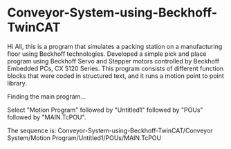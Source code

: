 # Conveyor-System-using-Beckhoff-TwinCAT
Hi All, this is a program that simulates a packing station on a manufacturing floor using Beckhoff technologies.
Developed a simple pick and place program using Beckhoff Servo and Stepper motors controlled by Beckhoff Embedded PCs, CX 5120 Series.
This program consists of different function blocks that were coded in structured text, and it runs a motion point to point library. 

Finding the main program...

Select "Motion Program" followed by "Untitled1" followed by "POUs" followed by "MAIN.TcPOU".

The sequence is: Conveyor-System-using-Beckhoff-TwinCAT/Conveyor System/Motion Program/Untitled1/POUs/MAIN.TcPOU
